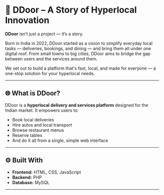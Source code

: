 # 🚪 DDoor – A Story of Hyperlocal Innovation

**DDoor** isn’t just a project — it’s a story.

Born in India in 2022, DDoor started as a vision to simplify everyday local tasks — deliveries, bookings, and dining — and bring them all under one digital roof. From small towns to big cities, DDoor aims to bridge the gap between users and the services around them.

We set out to build a platform that's fast, local, and made for everyone — a one-stop solution for your hyperlocal needs.

---

## 🌐 What is DDoor?

DDoor is a **hyperlocal delivery and services platform** designed for the Indian market. It empowers users to:

- Book local deliveries
- Hire autos and local transport
- Browse restaurant menus
- Reserve tables
- And do it all from a single, simple web interface

---

## ⚙️ Built With

- **Frontend:** HTML, CSS, JavaScript  
- **Backend:** PHP  
- **Database:** MySQL

---

